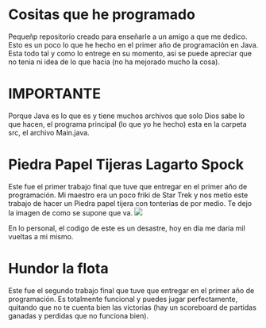 # Cositas que he programado

Pequeñp repositorio creado para enseñarle a un amigo a que me dedico.
Esto es un poco lo que he hecho en el primer año de programación en Java.
Esta todo tal y como lo entrege en su momento, asi se puede apreciar que no tenia ni idea de lo que hacia (no ha mejorado mucho la cosa).

# IMPORTANTE
Porque Java es lo que es y tiene muchos archivos que solo Dios sabe lo que hacen, el programa principal (lo que yo he hecho) esta en la carpeta src, el archivo Main.java.

# Piedra Papel Tijeras Lagarto Spock
Este fue el primer trabajo final que tuve que entregar en el primer año de programación.
Mi maestro era un poco friki de Star Trek y nos metio este trabajo de hacer un Piedra papel tijera con tonterias de por medio. Te dejo la imagen de como se supone que va.
![](https://static.wikia.nocookie.net/thebigbangtheory/images/c/cc/600px-Pierre_ciseaux_feuille_l%C3%A9zard_spock_aligned.svg.png/revision/latest?cb=20131215025302&path-prefix=es)

En lo personal, el codigo de este es un desastre, hoy en dia me daria mil vueltas a mi mismo.

# Hundor la flota
Este fue el segundo trabajo final que tuve que entregar en el primer año de programación.
Es totalmente funcional y puedes jugar perfectamente, quitando que no te cuenta bien las victorias (hay un scoreboard de partidas ganadas y perdidas que no funciona bien).
